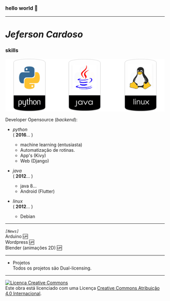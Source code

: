 ### hello world  🖖️

<hr />

# _Jeferson Cardoso_

### ____skills____

![python](https://github.com/git-cardoso/pr0m3theus.github.io/blob/master/imgs/skill.png)

Developer Opensource (_backend_):

- _python_  
   ( **2016**... )          
   - machine learning (entusiasta)
   - Automatização de rotinas.
   - App's (Kivy)
   - Web (Django)
   
- _java_  
  ( **2012**... )
  - java 8...
  - Android (Flutter)

- _linux_  
 ( **2012**... )
   - Debian
   
  
---

 _`[News]`_        
Arduino   🆙️      
Wordpress   🆙️  
Blender (animações 2D) 🆙️ 
 
---






- Projetos   
    Todos os projetos são Dual-licensing.  
      
---
<a rel="license" href="http://creativecommons.org/licenses/by/4.0/"><img alt="Licença Creative Commons" style="border-width:0" src="https://i.creativecommons.org/l/by/4.0/88x31.png" /></a><br />Este obra está licenciado com uma Licença <a rel="license" href="http://creativecommons.org/licenses/by/4.0/">Creative Commons Atribuição 4.0 Internacional</a>.

